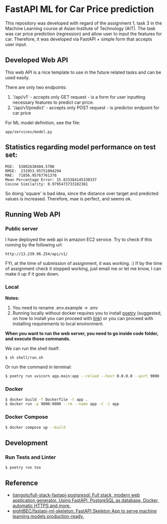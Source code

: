 # FastAPI ML for Car Price prediction

This repository was developed with regard of the assignment 1, task 3 in the Machine Learning course at Asian Institute of Technology (AIT).
The task was car price prediction (regression) and allow user to input the features for car. Therefore, it was developed via FastAPI + simple form that accepts user input.

## Developed Web API

This web API is a nice template to use in the future related tasks and can be used easily.

There are only two endpoints:
1. '/api/v1' - accepts only GET request - is a form for user inputting necessary features to predict car price.
2. '/api/v1/predict' - accepts only POST request - is predictor endpoint for car price

For ML model definition, see the file:
```
app/services/model.py
```

## Statistics regarding model performance on test set:
```
MSE:  53802638404.5708
RMSE:  231953.95751004294
MAE:  71856.95767761378
Mean Percentage Error: 15.833384145330337
Cosine Similarity: 0.9795473733102381
```
So doing 'square' is bad idea, since the distance over target and predicted values is increased. Therefore, mae is perfect, and seems ok.

## Running Web API

### Public server
I have deployed the web api in amazon EC2 service. Try to check if this running by the following url:
```
http://13.239.96.254/api/v1/
```

FYI, at the time of submission of assignment, it was working. :)
If by the time of assignment check it stopped working, just email me or let me know, I can make it up if it goes down.

### Local

**Notes:**
1. You need to rename .env.example -> .env
2. Running locally without docker requires you to install [poetry](https://python-poetry.org/docs/) (suggested, on how to install you can proceed with [link](https://python-poetry.org/docs/)) or you can proceed with installing requirements to local environment.

**When you want to run the web server, you need to go inside code folder, and execute those commands.**

We can run the shell itself:
```sh
$ sh shell/run.sh
```
Or run the command in terminal:
```sh
$ poetry run uvicorn app.main:app --reload --host 0.0.0.0 --port 9000
```

### Docker
```sh
$ docker build -f Dockerfile -t app .
$ docker run -p 9000:9000 --rm --name app -t -i app
```

### Docker Compose

```sh
$ docker compose up --build
```

## Development
### Run Tests and Linter

```
$ poetry run tox
```

## Reference

- [tiangolo/full\-stack\-fastapi\-postgresql: Full stack, modern web application generator\. Using FastAPI, PostgreSQL as database, Docker, automatic HTTPS and more\.](https://github.com/tiangolo/full-stack-fastapi-postgresql)
- [eightBEC/fastapi\-ml\-skeleton: FastAPI Skeleton App to serve machine learning models production\-ready\.](https://github.com/eightBEC/fastapi-ml-skeleton)